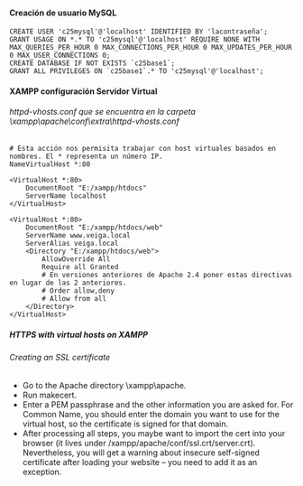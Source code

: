 #### Creación de usuario MySQL
~~~
CREATE USER 'c25mysql'@'localhost' IDENTIFIED BY 'lacontraseña'; 
GRANT USAGE ON *.* TO 'c25mysql'@'localhost' REQUIRE NONE WITH MAX_QUERIES_PER_HOUR 0 MAX_CONNECTIONS_PER_HOUR 0 MAX_UPDATES_PER_HOUR 0 MAX_USER_CONNECTIONS 0;
CREATE DATABASE IF NOT EXISTS `c25base1`;
GRANT ALL PRIVILEGES ON `c25base1`.* TO 'c25mysql'@'localhost'; 
~~~

#### XAMPP configuración Servidor Virtual

###### httpd-vhosts.conf que se encuentra en la carpeta \xampp\apache\conf\extra\httpd-vhosts.conf    
~~~
# Esta acción nos permisita trabajar con host virtuales basados en nombres. El * representa un número IP.
NameVirtualHost *:80

<VirtualHost *:80>
	DocumentRoot "E:/xampp/htdocs"
	ServerName localhost
</VirtualHost>

<VirtualHost *:80>
    DocumentRoot "E:/xampp/htdocs/web"
    ServerName www.veiga.local
    ServerAlias veiga.local
    <Directory "E:/xampp/htdocs/web">
        AllowOverride All
        Require all Granted
        # En versiones anteriores de Apache 2.4 poner estas directivas en lugar de las 2 anteriores.
        # Order allow,deny
        # Allow from all
    </Directory>
</VirtualHost>
~~~

##### HTTPS with virtual hosts on XAMPP

###### Creating an SSL certificate
- Go to the Apache directory \xampp\apache.
- Run makecert.
- Enter a PEM passphrase and the other information you are asked for. For Common Name, you should enter the domain you want to use for the virtual host, so the certificate is signed for that domain.
- After processing all steps, you maybe want to import the cert into your browser (it lives under /xampp/apache/conf/ssl.crt/server.crt). Nevertheless, you will get a warning about insecure self-signed certificate after loading your website – you need to add it as an exception.

